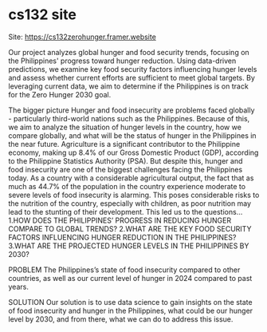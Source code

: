 # cs132 site
Site: https://cs132zerohunger.framer.website

Our project analyzes global hunger and food security trends, focusing on the Philippines' progress toward hunger reduction. Using data-driven predictions, we examine key food security factors influencing hunger levels and assess whether current efforts are sufficient to meet global targets. By leveraging current data, we aim to determine if the Philippines is on track for the Zero Hunger 2030 goal.

The bigger picture
Hunger and food insecurity are problems faced globally - particularly third-world nations such as the Philippines. Because of this, we aim to analyze the situation of hunger levels in the country, how we compare globally, and what will be the status of hunger in the Philippines in the near future.
Agriculture is a significant contributor to the Philippine economy, making up 8.4% of our Gross Domestic Product (GDP), according to the Philippine Statistics Authority (PSA). But despite this, hunger and food insecurity are one of the biggest challenges facing the Philippines today. As a country with a considerable agricultural output, the fact that as much as 44.7% of the population in the country experience moderate to severe levels of food insecurity is alarming. This poses considerable risks to the nutrition of the country, especially with children, as poor nutrition may lead to the stunting of their development.
This led us to the questions...
1.HOW DOES THE PHILIPPINES’ PROGRESS IN REDUCING HUNGER COMPARE TO GLOBAL TRENDS?
2.WHAT ARE THE KEY FOOD SECURITY FACTORS INFLUENCING HUNGER REDUCTION IN THE PHILIPPINES?
3.WHAT ARE THE PROJECTED HUNGER LEVELS IN THE PHILIPPINES BY 2030?

PROBLEM
The Philippines’s state of food insecurity compared to other countries, as well as our current level of hunger in 2024 compared to past years.

SOLUTION
Our solution is to use data science to gain insights on the state of food insecurity and hunger in the Philippines, what could be our hunger level by 2030, and from there, what we can do to address this issue. 
